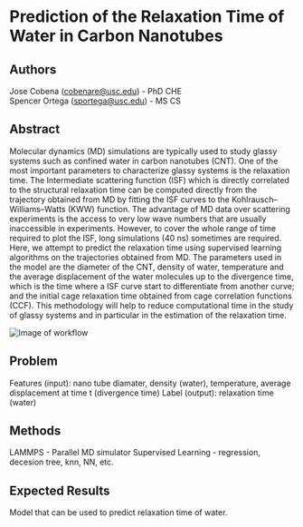 # Prediction of the Relaxation Time of Water in Carbon Nanotubes
  
## Authors
Jose Cobena (cobenare@usc.edu) - PhD CHE  
Spencer Ortega (sportega@usc.edu) - MS CS 

## Abstract
Molecular dynamics (MD) simulations are typically used to study glassy systems such as confined water in carbon nanotubes (CNT). One of the most important parameters to characterize glassy systems is the relaxation time. The Intermediate scattering function (ISF) which is directly correlated to the structural relaxation time can be computed directly from the trajectory obtained from MD by fitting the ISF curves to the Kohlrausch–Williams–Watts (KWW) function. The advantage of MD data over scattering experiments is the access to very low wave numbers that are usually inaccessible in experiments. However, to cover the whole range of time required to plot the ISF, long simulations (40 ns) sometimes are required. Here, we attempt to predict the relaxation time using supervised learning algorithms on the trajectories obtained from MD. The parameters used in the model are the diameter of the CNT, density of water, temperature and the average displacement of the water molecules up to the divergence time, which is the time where a ISF curve start to differentiate from another curve; and the initial cage relaxation time obtained from cage correlation functions (CCF). This methodology will help to reduce computational time in the study of glassy systems and in particular in the estimation of the relaxation time.

![Image of workflow](https://github.com/spencer-ortega/cs653-final/blob/master/images/workflow.jpg)
  
## Problem
Features (input): nano tube diamater, density (water), temperature, average displacement at time t (divergence time)
Label (output): relaxation time (water)

## Methods
LAMMPS - Parallel MD simulator
Supervised Learning - regression, decesion tree, knn, NN, etc. 

## Expected Results
Model that can be used to predict relaxation time of water.  
